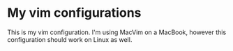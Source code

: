 My vim configurations
=====================

This is my vim configuration. I'm using MacVim on a MacBook, however this configuration should work on Linux as well.

